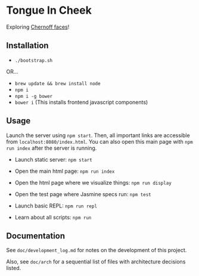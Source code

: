 # Tongue In Cheek

Exploring [Chernoff faces][3]!

## Installation

* `./bootstrap.sh`

OR...

* `brew update && brew install node`
* `npm i`
* `npm i -g bower`
* `bower i` (This installs frontend javascript components)

## Usage

Launch the server using `npm start`. Then, all important links are
accessible from `localhost:8080/index.html`. You can also open this main page
with `npm run index` after the server is running.

* Launch static server: `npm start`
* Open the main html page: `npm run index`
* Open the html page where we visualize things: `npm run display`
* Open the test page where Jasmine specs run: `npm test`

* Launch basic REPL: `npm run repl`
* Learn about all scripts: `npm run`


## Documentation

See `doc/development_log.md` for notes on the development of this project.

Also, see `doc/arch` for a sequential list of files with architecture
decisions listed.


[1]: https://raw.githubusercontent.com/github/gitignore/master/Node.gitignore
[2]: http://www.wolfe.id.au/2014/02/01/getting-a-new-node-project-started-with-npm/
[3]: https://en.wikipedia.org/wiki/Chernoff_face
